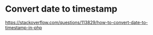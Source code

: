 # Convert date to timestamp

https://stackoverflow.com/questions/113829/how-to-convert-date-to-timestamp-in-php
